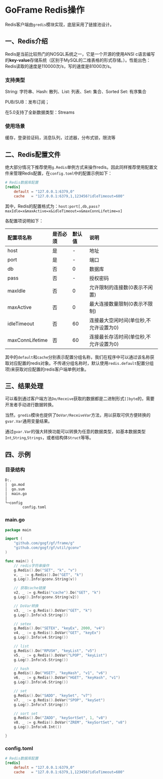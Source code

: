 # GoFrame Redis操作

Redis客户端由`gredis`模块实现，底层采用了链接池设计。

## 一、Redis介绍

Redis是当前比较热门的NOSQL系统之一，它是一个开源的使用ANSI c语言编写的**key-value**存储系统（区别于MySQL的二维表格的形式存储。）。性能出色：Redis读取的速度是110000次/s，写的速度是81000次/s。

### 支持类型

String: 字符串、Hash: 散列、List: 列表、Set: 集合、Sorted Set: 有序集合

PUB/SUB：发布订阅；

在5.0支持了全新数据类型：Streams

### 使用场景

缓存，登录验证码，消息队列，过滤器，分布式锁，限流等

## 二、Redis配置文件

绝大部分情况下推荐使用`g.Redis`单例方式来操作redis。因此同样推荐使用配置文件来管理Redis配置，在`config.toml`中的配置示例如下：

```toml
# Redis数据库配置
[redis]
    default = "127.0.0.1:6379,0"
    cache   = "127.0.0.1:6379,1,123456?idleTimeout=600"
```

其中，Redis的配置格式为：`host:port[,db,pass?maxIdle=x&maxActive=x&idleTimeout=x&maxConnLifetime=x]`

各配置项说明如下：

| 配置项名称      | 是否必须 | 默认值 | 说明                                   |
| :-------------- | :------- | :----- | :------------------------------------- |
| host            | 是       | -      | 地址                                   |
| port            | 是       | -      | 端口                                   |
| db              | 否       | 0      | 数据库                                 |
| pass            | 否       | -      | 授权密码                               |
| maxIdle         | 否       | 0      | 允许限制的连接数(0表示不闲置)          |
| maxActive       | 否       | 0      | 最大连接数量限制(0表示不限制)          |
| idleTimeout     | 否       | 60     | 连接最大空闲时间(单位秒,不允许设置为0) |
| maxConnLifetime | 否       | 60     | 连接最长存活时间(单位秒,不允许设置为0) |

其中的`default`和`cache`分别表示配置分组名称，我们在程序中可以通过该名称获取对应配置的redis对象。不传递分组名称时，默认使用`redis.default`配置分组项)来获取对应配置的redis客户端单例对象。 

## 三、结果处理

可以看到通过客户端方法`Do/Receive`获取的数据都是二进制形式`[]byte`的，需要开发者手动进行数据转换。

当然，`gredis`模块也提供了`DoVar/ReceiveVar`方法，用以获取可供方便转换的`gvar.Var`通用变量结果。

通过`gvar.Var`的强大转换功能可以转换为任意的数据类型，如基本数据类型`Int`,`String`,`Strings`，或者结构体`Struct`等等。

## 四、示例

### 目录结构

```bash
D:.
│  go.mod
│  go.sum
│  main.go
│
└─config
        config.toml
```

### main.go

```go
package main

import (
	"github.com/gogf/gf/frame/g"
	"github.com/gogf/gf/util/gconv"
)

func main() {
	// redis字符串操作
	g.Redis().Do("SET", "k", "v")
	v, _ := g.Redis().Do("GET", "k")
	g.Log().Info(gconv.String(v))

	// 获取cache链接
	v2, _ := g.Redis("cache").Do("GET", "k")
	g.Log().Info(gconv.String(v2))

	// DoVar转换
	v3, _ := g.Redis().DoVar("GET", "k")
	g.Log().Info(v3.String())

	// setex
	g.Redis().Do("SETEX", "keyEx", 2000, "v4")
	v4, _ := g.Redis().DoVar("GET", "keyEx")
	g.Log().Info(v4.String())

	// list
	g.Redis().Do("RPUSH", "keyList", "v5")
	v5, _ := g.Redis().DoVar("LPOP", "keyList")
	g.Log().Info(v5.String())

	// hash
	g.Redis().Do("HSET", "keyHash", "v1", "v6")
	v6, _ := g.Redis().DoVar("HGET", "keyHash", "v1")
	g.Log().Info(v6.String())

	// set
	g.Redis().Do("SADD", "keySet", "v7")
	v7, _ := g.Redis().DoVar("SPOP", "keySet")
	g.Log().Info(v7.String())

	// sort set
	g.Redis().Do("ZADD", "keySortSet", 1, "v8")
	v8, _ := g.Redis().DoVar("ZREM", "keySortSet", "v8")
	g.Log().Info(v8.Int())

}
```

### config.toml

```toml
# Redis数据库配置
[redis]
    default = "127.0.0.1:6379,0"
    cache   = "127.0.0.1:6379,1,123456?idleTimeout=600"
```

